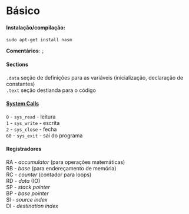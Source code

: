 # Básico

#### Instalação/compilação:  
```sudo apt-get install nasm```  

**Comentários**: ```;```  

#### Sections  
```.data``` seção de definições para as variáveis (inicialização, declaração de constantes)  
```.text``` seção destianda para o código

#### [System Calls](https://x64.syscall.sh/)
```0``` - ```sys_read``` - leitura  
```1``` - ```sys_write``` - escrita  
```2``` - ```sys_close``` - fecha  
```60``` - ```sys_exit``` - sai do programa  

#### Registradores
RA - *accumulator* (para operações matemáticas)  
RB - *base* (para endereçamento de memória)  
RC - *counter* (contador para loops)  
RD - *data* (IO)  
SP - *stack pointer*  
BP - *base pointer*  
SI - *source index*  
DI - *destination index*  
